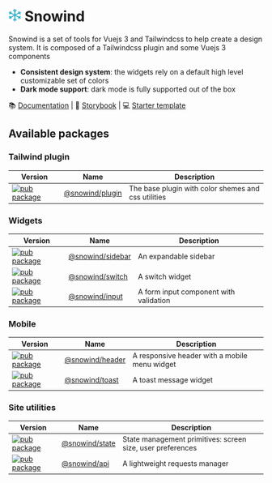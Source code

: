 # <img src="public/img/logo.png" width="25" height="25"> Snowind

Snowind is a set of tools for Vuejs 3 and Tailwindcss to help create a design system. It is composed
of a Tailwindcss plugin and some Vuejs 3 components

- **Consistent design system**: the widgets rely on a default high level customizable set of colors
- **Dark mode support**: dark mode is fully supported out of the box 

:books: [Documentation](https://synw.github.io/snowind/) | :movie_camera: [Storybook](https://synw.github.io/snowind-stories/) | :computer: [Starter template](https://github.com/synw/snowind-stories)

## Available packages

### Tailwind plugin

| Version | Name | Description |
| --- | --- | --- |
| [![pub package](https://img.shields.io/npm/v/@snowind/plugin)](https://www.npmjs.com/package/@snowind/plugin) | [@snowind/plugin](https://synw.github.io/snowind/install) | The base plugin with color shemes and css utilities |

### Widgets

| Version | Name | Description |
| --- | --- | --- |
| [![pub package](https://img.shields.io/npm/v/@snowind/sidebar)](https://www.npmjs.com/package/@snowind/sidebar) | [@snowind/sidebar](https://synw.github.io/snowind/sidebar) | An expandable sidebar |
| [![pub package](https://img.shields.io/npm/v/@snowind/switch)](https://www.npmjs.com/package/@snowind/switch) | [@snowind/switch](https://synw.github.io/snowind/switch) | A switch widget |
| [![pub package](https://img.shields.io/npm/v/@snowind/input)](https://www.npmjs.com/package/@snowind/header) | [@snowind/input](https://synw.github.io/snowind/input) | A form input component with validation |

### Mobile

| Version | Name | Description |
| --- | --- | --- |
| [![pub package](https://img.shields.io/npm/v/@snowind/header)](https://www.npmjs.com/package/@snowind/header) | [@snowind/header](https://synw.github.io/snowind/header) | A responsive header with a mobile menu widget |
| [![pub package](https://img.shields.io/npm/v/@snowind/toast)](https://www.npmjs.com/package/@snowind/toast) | [@snowind/toast](https://synw.github.io/snowind/toast) | A toast message widget |

### Site utilities

| Version | Name | Description |
| --- | --- | --- |
| [![pub package](https://img.shields.io/npm/v/@snowind/state)](https://www.npmjs.com/package/@snowind/state) | [@snowind/state](https://synw.github.io/snowind/state/screen) | State management primitives: screen size, user preferences |
| [![pub package](https://img.shields.io/npm/v/@snowind/api)](https://www.npmjs.com/package/@snowind/api) | [@snowind/api](https://synw.github.io/snowind/api) | A lightweight requests manager |
